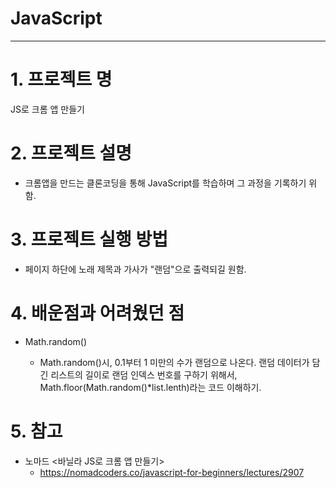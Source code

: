 # JavaScript
---
# 1. 프로젝트 명
JS로 크롬 앱 만들기

# 2. 프로젝트 설명
- 크롬앱을 만드는 클론코딩을 통해 JavaScript를 학습하며 그 과정을 기록하기 위함.

# 3. 프로젝트 실행 방법
- 페이지 하단에 노래 제목과 가사가 "랜덤"으로 출력되길 원함.

# 4. 배운점과 어려웠던 점
- Math.random()

    - Math.random()시, 0.1부터 1 미만의 수가 랜덤으로 나온다. 랜덤 데이터가 담긴 리스트의 길이로 랜덤 인덱스 번호를 구하기 위해서, Math.floor(Math.random()*list.lenth)라는 코드 이해하기.

# 5. 참고
- 노마드 <바닐라 JS로 크롬 앱 만들기>
    - https://nomadcoders.co/javascript-for-beginners/lectures/2907